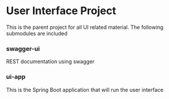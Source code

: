 User Interface Project
======
This is the parent project for all UI related material.
The following submodules are included

### swagger-ui
  REST documentation using swagger

### ui-app
  This is the Spring Boot application that will run the user interface
  
